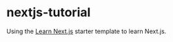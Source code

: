 # nextjs-tutorial

Using the [Learn Next.js](https://nextjs.org/learn) starter template to learn Next.js.
